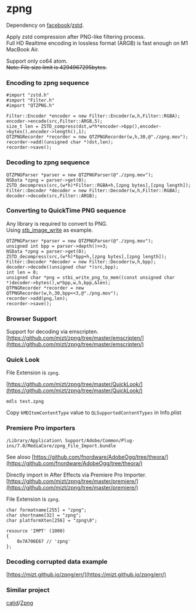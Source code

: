 # zpng

Dependency on [facebook](https://github.com/facebook)/[zstd](https://github.com/facebook/zstd).

Apply zstd compression after PNG-like filtering process.    
Full HD Realtime encoding in lossless format (ARGB) is fast enough on M1 MacBook Air.

Support only co64 atom.    
~~Note: File size limit is 4294967295bytes.~~

### Encoding to zpng sequence

```
#import "zstd.h"
#import "Filter.h"
#import "QTZPNG.h"
```

```
Filter::Encoder *encoder = new Filter::Encoder(w,h,Filter::RGBA);
encoder->encode(src,Filter::ARGB,5);
size_t len = ZSTD_compress(dst,w*h*encoder->bpp(),encoder->bytes(),encoder->length(),1);
QTZPNGRecorder *recorder = new QTZPNGRecorder(w,h,30,@"./zpng.mov");
recorder->add((unsigned char *)dst,len);
recorder->save();
```
### Decoding to zpng sequence

```
QTZPNGParser *parser = new QTZPNGParser(@"./zpng.mov");
NSData *zpng = parser->get(0);
ZSTD_decompress(src,(w*h)*Filter::RGBA+h,[zpng bytes],[zpng length]);
Filter::Decoder *decoder = new Filter::Decoder(w,h,Filter::RGBA);
decoder->decode(src,Filter::ARGB);
```

### Converting to QuickTime PNG sequence

Any library is required to convert to PNG.    
Using [stb_image_write](https://github.com/nothings/stb/blob/master/stb_image_write.h) as example.

```
QTZPNGParser *parser = new QTZPNGParser(@"./zpng.mov");
unsigned int bpp = parser->depth()>>3;
NSData *zpng = parser->get(0);
ZSTD_decompress(src,(w*h)*bpp+h,[zpng bytes],[zpng length]);
Filter::Decoder *decoder = new Filter::Decoder(w,h,bpp);
decoder->decode((unsigned char *)src,bpp);
int len = 0;    
unsigned char *png = stbi_write_png_to_mem((const unsigned char *)decoder->bytes(),w*bpp,w,h,bpp,&len);
QTPNGRecorder *recorder = new QTPNGRecorder(w,h,30,bpp<<3,@"./png.mov");
recorder->add(png,len);
recorder->save();
```

### Browser Support

Support for decoding via emscripten.    
[https://github.com/mizt/zpng/tree/master/emscripten/](https://github.com/mizt/zpng/tree/master/emscripten/)

### Quick Look

File Extension is `zpng`.

[https://github.com/mizt/zpng/tree/master/QuickLook/](https://github.com/mizt/zpng/tree/master/QuickLook/)

```
mdls test.zpng
```

Copy `kMDItemContentType` value  to `QLSupportedContentTypes` in Info.plist

### Premiere Pro importers

`/Library/Application\ Support/Adobe/Common/Plug-ins/7.0/MediaCore/zpng_File_Import.bundle`

See aloso  [https://github.com/fnordware/AdobeOgg/tree/theora/](https://github.com/fnordware/AdobeOgg/tree/theora/)

Directly import in After Effects via Premiere Pro Importer.    
[https://github.com/mizt/zpng/tree/master/premiere/](https://github.com/mizt/zpng/tree/master/premiere/)

File Extension is `zpng`.

```
char formatname[255] = "zpng";
char shortname[32] = "zpng";
char platformXten[256] = "zpng\0";
```

```
resource 'IMPT' (1000)
{
    0x7A706E67 // 'zpng'
};
```

### Decoding corrupted data example

[https://mizt.github.io/zpng/err/](https://mizt.github.io/zpng/err/)

### Similar project

[catid](https://github.com/catid)/[Zpng](https://github.com/catid/Zpng)

